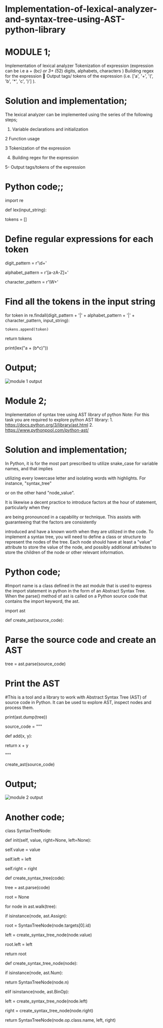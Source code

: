 # Implementation-of-lexical-analyzer-and-syntax-tree-using-AST-python-library
# MODULE 1; 

Implementation of lexical analyzer
Tokenization of expression (expression can be i.e a + (b*c) or 3+ (5*2) digits, alphabets, characters ) 
Building regex for the expression 
 Output tags/ tokens of the expression (i.e. ['a', '+', '(', 'b', '*', 'c', ')'] ). 

# Solution and implementation; 

The lexical analyzer can be implemented using the series of the following steps; 

1. Variable declarations and initialization 

2 Function usage 

3  Tokenization of the expression 

4. Building regex for the expression 

5- Output tags/tokens of the expression 

 

# Python code;; 

 

import re 

 
 

def lex(input_string): 

  tokens = [] 

  # Define regular expressions for each token 

  digit_pattern = r'\d+' 

  alphabet_pattern = r'[a-zA-Z]+' 

  character_pattern = r'\W+' 

 
 

  # Find all the tokens in the input string 

  for token in re.findall(digit_pattern + '|' + alphabet_pattern + '|' + character_pattern, input_string): 

    tokens.append(token) 

  return tokens 

 
 

print(lex("a + (b*c)")) 

# Output;

 ![module 1 output](https://user-images.githubusercontent.com/92621862/210150139-47f14771-d639-47ba-a35a-cb455abef9e3.PNG)
 
# Module 2; 

Implementation of syntax tree using AST library of python Note: For this task you are required to explore python AST library: 1. https://docs.python.org/3/library/ast.html 2. https://www.pythonpool.com/python-ast/ 

 

# Solution and implementation; 

In Python, it is for the most part prescribed to utilize snake_case for variable names, and that implies 

utilizing every lowercase letter and isolating words with highlights. For instance, "syntax_tree" 

or on the other hand "node_value". 

It is likewise a decent practice to introduce factors at the hour of statement, particularly when they 

are being pronounced in a capability or technique. This assists with guaranteeing that the factors are consistently 

introduced and have a known worth when they are utilized in the code.  To implement a syntax tree, you will need to define a class or structure to represent the nodes of the tree. Each node should have at least a "value" attribute to store the value of the node, and possibly additional attributes to store the children of the node or other relevant information. 

# Python code; 

#Import name is a class defined in the ast module that is used to express the import statement in python in the form of an Abstract Syntax Tree. When the parse() method of ast is called on a Python source code that contains the import keyword, the ast. 

import ast 

 
 

def create_ast(source_code): 

  # Parse the source code and create an AST 

   

  tree = ast.parse(source_code) 

 
 

  # Print the AST 

  #This is a tool and a library to work with Abstract Syntax Tree (AST) of source code in Python. It can be used to explore AST, inspect nodes and process them. 

  print(ast.dump(tree)) 

 
 

source_code = """ 

def add(x, y): 

  return x + y 

""" 

 
 

create_ast(source_code) 

# Output;

![module 2 output](https://user-images.githubusercontent.com/92621862/210150166-075bd580-8f39-4cf1-97d5-14791140acc1.PNG)

# Another code; 

class SyntaxTreeNode: 

def init(self, value, right=None, left=None): 

self.value = value 

self.left = left 

self.right = right 

def create_syntax_tree(code): 

tree = ast.parse(code) 

root = None 

for node in ast.walk(tree): 

if isinstance(node, ast.Assign): 

root = SyntaxTreeNode(node.targets[0].id) 

left = create_syntax_tree_node(node.value) 

root.left = left 

return root 

def create_syntax_tree_node(node): 

if isinstance(node, ast.Num): 

return SyntaxTreeNode(node.n) 

elif isinstance(node, ast.BinOp): 

left = create_syntax_tree_node(node.left) 

right = create_syntax_tree_node(node.right) 

return SyntaxTreeNode(node.op.class.name, left, right) 


 
